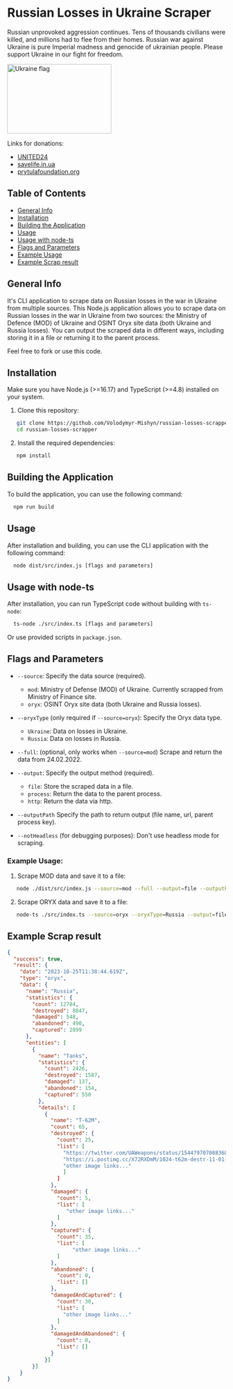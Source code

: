 # Russian Losses in Ukraine Scraper

Russian unprovoked aggression continues. Tens of thousands civilians were killed, and millions had to flee from their homes.
Russian war against Ukraine is pure Imperial madness and genocide of ukrainian people.
Please support Ukraine in our fight for freedom.

<a href="https://en.wikipedia.org/wiki/War_crimes_in_the_Russian_invasion_of_Ukraine">
  <img src="https://upload.wikimedia.org/wikipedia/commons/4/49/Flag_of_Ukraine.svg" alt="Ukraine flag" width="240" height="160">
</a>

Links for donations:

- [UNITED24](https://u24.gov.ua/)
- [savelife.in.ua](https://savelife.in.ua/en/)
- [prytulafoundation.org](https://prytulafoundation.org/en)

## Table of Contents

- [General Info](#general-info)
- [Installation](#installation)
- [Building the Application](#building-the-application)
- [Usage](#usage)
- [Usage with node-ts](#usage-with-node-ts)
- [Flags and Parameters](#flags-and-parameters)
- [Example Usage](#example-usage)
- [Example Scrap result](#example-scrap-result)

## General Info

It's CLI application to scrape data on Russian losses in the war in Ukraine from multiple sources.
This Node.js application allows you to scrape data on Russian losses in the war in Ukraine from two sources: the Ministry of Defence (MOD) of Ukraine and OSINT Oryx site data (both Ukraine and Russia losses). You can output the scraped data in different ways, including storing it in a file or returning it to the parent process.

Feel free to fork or use this code.

## Installation

Make sure you have Node.js (>=16.17) and TypeScript (>=4.8) installed on your system.

1. Clone this repository:

```sh
   git clone https://github.com/Volodymyr-Mishyn/russian-losses-scrapper.git
   cd russian-losses-scrapper
```

2. Install the required dependencies:

```sh
   npm install
```

## Building the Application

To build the application, you can use the following command:

```sh
  npm run build
```

## Usage

After installation and building, you can use the CLI application with the following command:

```sh
  node dist/src/index.js [flags and parameters]
```

## Usage with node-ts

After installation, you can run TypeScript code without building with `ts-node`:

```sh
  ts-node ./src/index.ts [flags and parameters]
```

Or use provided scripts in `package.json`.

## Flags and Parameters

- `--source`: Specify the data source (required).

  - `mod`: Ministry of Defense (MOD) of Ukraine. Currently scrapped from Ministry of Finance site.
  - `oryx`: OSINT Oryx site data (both Ukraine and Russia losses).

- `--oryxType` (only required if `--source=oryx`): Specify the Oryx data type.

  - `Ukraine`: Data on losses in Ukraine.
  - `Russia`: Data on losses in Russia.

- `--full`: (optional, only works when `--source=mod`) Scrape and return the data from 24.02.2022.

- `--output`: Specify the output method (required).

  - `file`: Store the scraped data in a file.
  - `process`: Return the data to the parent process.
  - `http`: Return the data via http.

- `--outputPath` Specify the path to return output (file name, url, parent process key).

- `--notHeadless` (for debugging purposes): Don't use headless mode for scraping.

### Example Usage:

1. Scrape MOD data and save it to a file:

```sh
   node ./dist/src/index.js --source=mod --full --output=file --outputPath=mod.txt
```

2. Scrape ORYX data and save it to a file:

```sh
   node-ts ./src/index.ts --source=oryx --oryxType=Russia --output=file --outputPath=mod.txt
```

## Example Scrap result

```json
{
  "success": true,
  "result": {
    "date": "2023-10-25T11:38:44.619Z",
    "type": "oryx",
    "data": {
      "name": "Russia",
      "statistics": {
        "count": 12784,
        "destroyed": 8847,
        "damaged": 548,
        "abandoned": 490,
        "captured": 2899
      },
      "entities": [
        {
          "name": "Tanks",
          "statistics": {
            "count": 2426,
            "destroyed": 1587,
            "damaged": 137,
            "abandoned": 154,
            "captured": 550
          },
          "details": [
            {
              "name": "T-62M",
              "count": 65,
              "destroyed": {
                "count": 25,
                "list": [
                  "https://twitter.com/UAWeapons/status/1544797070883684353",
                  "https://i.postimg.cc/X72RXDmM/1024-t62m-destr-11-01-23.jpg",
                  "other image links..."
                  ]
                ]
              },
              "damaged": {
                "count": 5,
                "list": [
                   "other image links..."
                ]
              },
              "captured": {
                "count": 35,
                "list": [
                     "other image links..."
                ]
              },
              "abandoned": {
                "count": 0,
                "list": []
              },
              "damagedAndCaptured": {
                "count": 30,
                "list": [
                  "other image links..."
                ]
              },
              "damagedAndAbandoned": {
                "count": 0,
                "list": []
              }
            }]
        }]
    }
}

```
